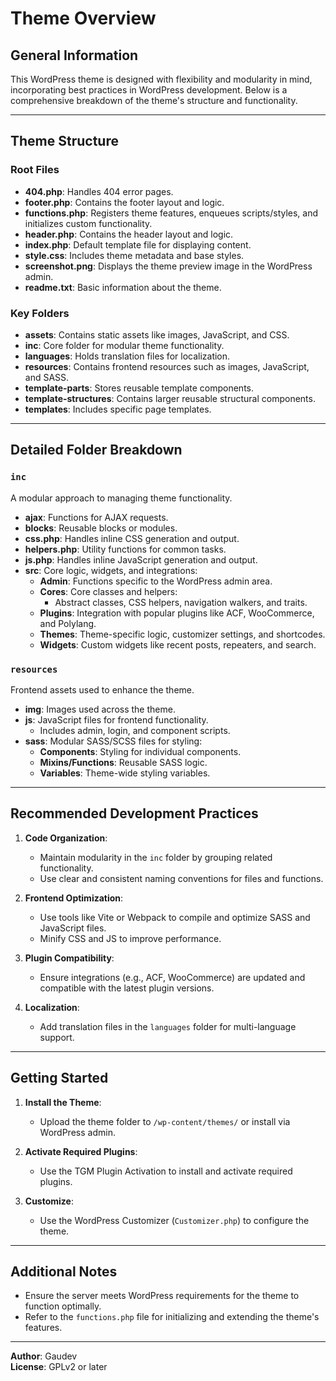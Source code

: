 
# Theme Overview

## General Information
This WordPress theme is designed with flexibility and modularity in mind, incorporating best practices in WordPress development. Below is a comprehensive breakdown of the theme's structure and functionality.

---

## Theme Structure

### Root Files
- **404.php**: Handles 404 error pages.
- **footer.php**: Contains the footer layout and logic.
- **functions.php**: Registers theme features, enqueues scripts/styles, and initializes custom functionality.
- **header.php**: Contains the header layout and logic.
- **index.php**: Default template file for displaying content.
- **style.css**: Includes theme metadata and base styles.
- **screenshot.png**: Displays the theme preview image in the WordPress admin.
- **readme.txt**: Basic information about the theme.

### Key Folders
- **assets**: Contains static assets like images, JavaScript, and CSS.
- **inc**: Core folder for modular theme functionality.
- **languages**: Holds translation files for localization.
- **resources**: Contains frontend resources such as images, JavaScript, and SASS.
- **template-parts**: Stores reusable template components.
- **template-structures**: Contains larger reusable structural components.
- **templates**: Includes specific page templates.

---

## Detailed Folder Breakdown

### `inc`
A modular approach to managing theme functionality.
- **ajax**: Functions for AJAX requests.
- **blocks**: Reusable blocks or modules.
- **css.php**: Handles inline CSS generation and output.
- **helpers.php**: Utility functions for common tasks.
- **js.php**: Handles inline JavaScript generation and output.
- **src**: Core logic, widgets, and integrations:
  - **Admin**: Functions specific to the WordPress admin area.
  - **Cores**: Core classes and helpers:
    - Abstract classes, CSS helpers, navigation walkers, and traits.
  - **Plugins**: Integration with popular plugins like ACF, WooCommerce, and Polylang.
  - **Themes**: Theme-specific logic, customizer settings, and shortcodes.
  - **Widgets**: Custom widgets like recent posts, repeaters, and search.

### `resources`
Frontend assets used to enhance the theme.
- **img**: Images used across the theme.
- **js**: JavaScript files for frontend functionality.
  - Includes admin, login, and component scripts.
- **sass**: Modular SASS/SCSS files for styling:
  - **Components**: Styling for individual components.
  - **Mixins/Functions**: Reusable SASS logic.
  - **Variables**: Theme-wide styling variables.

---

## Recommended Development Practices

1. **Code Organization**: 
   - Maintain modularity in the `inc` folder by grouping related functionality.
   - Use clear and consistent naming conventions for files and functions.

2. **Frontend Optimization**:
   - Use tools like Vite or Webpack to compile and optimize SASS and JavaScript files.
   - Minify CSS and JS to improve performance.

3. **Plugin Compatibility**:
   - Ensure integrations (e.g., ACF, WooCommerce) are updated and compatible with the latest plugin versions.

4. **Localization**:
   - Add translation files in the `languages` folder for multi-language support.

---

## Getting Started

1. **Install the Theme**:
   - Upload the theme folder to `/wp-content/themes/` or install via WordPress admin.

2. **Activate Required Plugins**:
   - Use the TGM Plugin Activation to install and activate required plugins.

3. **Customize**:
   - Use the WordPress Customizer (`Customizer.php`) to configure the theme.

---

## Additional Notes
- Ensure the server meets WordPress requirements for the theme to function optimally.
- Refer to the `functions.php` file for initializing and extending the theme's features.

---

**Author**: Gaudev  
**License**: GPLv2 or later  
